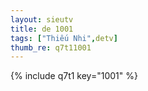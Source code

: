 ```yaml
--- 
layout: sieutv
title: de 1001
tags: ["Thiếu Nhi",detv]
thumb_re: q7t11001
---
```

{% include q7t1 key="1001" %} 
